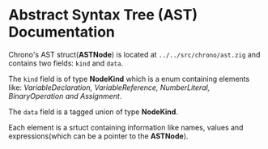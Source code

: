 # Abstract Syntax Tree (AST) Documentation

Chrono's AST struct(**ASTNode**) is located at `../../src/chrono/ast.zig` and
contains two fields: `kind` and `data`. 

The `kind` field is of type **NodeKind** which is a enum containing elements 
like: *VariableDeclaration, VariableReference, NumberLiteral, BinaryOperation
and Assignment*.

The `data` field is a tagged union of type **NodeKind**.

Each element is a srtuct containing information like names, values and 
expressions(which can be a pointer to the **ASTNode**).
